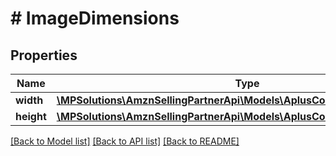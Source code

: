 # # ImageDimensions

## Properties

Name | Type | Description | Notes
------------ | ------------- | ------------- | -------------
**width** | [**\MPSolutions\AmznSellingPartnerApi\Models\AplusContent\IntegerWithUnits**](IntegerWithUnits.md) |  |
**height** | [**\MPSolutions\AmznSellingPartnerApi\Models\AplusContent\IntegerWithUnits**](IntegerWithUnits.md) |  |

[[Back to Model list]](../../README.md#models) [[Back to API list]](../../README.md#endpoints) [[Back to README]](../../README.md)
